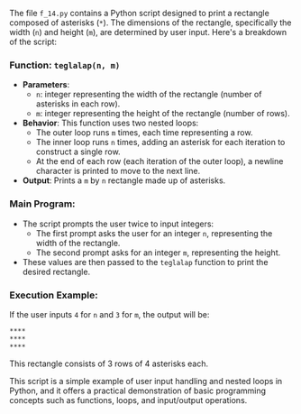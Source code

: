 The file `f_14.py` contains a Python script designed to print a rectangle composed of asterisks (`*`). The dimensions of the rectangle, specifically the width (`n`) and height (`m`), are determined by user input. Here's a breakdown of the script:

### Function: `teglalap(n, m)`
- **Parameters**:
  - `n`: integer representing the width of the rectangle (number of asterisks in each row).
  - `m`: integer representing the height of the rectangle (number of rows).
- **Behavior**: This function uses two nested loops:
  - The outer loop runs `m` times, each time representing a row.
  - The inner loop runs `n` times, adding an asterisk for each iteration to construct a single row.
  - At the end of each row (each iteration of the outer loop), a newline character is printed to move to the next line.
- **Output**: Prints a `m` by `n` rectangle made up of asterisks.

### Main Program:
- The script prompts the user twice to input integers:
  - The first prompt asks the user for an integer `n`, representing the width of the rectangle.
  - The second prompt asks for an integer `m`, representing the height.
- These values are then passed to the `teglalap` function to print the desired rectangle.

### Execution Example:
If the user inputs `4` for `n` and `3` for `m`, the output will be:
```
****
****
****
```
This rectangle consists of 3 rows of 4 asterisks each. 

This script is a simple example of user input handling and nested loops in Python, and it offers a practical demonstration of basic programming concepts such as functions, loops, and input/output operations.
